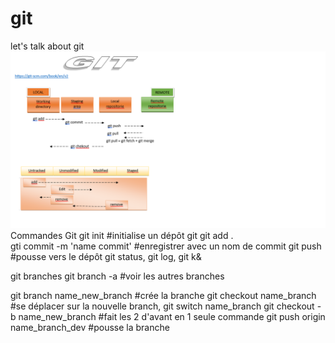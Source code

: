 # git
let's talk about git
![Screenshot](gitStruct.png)
Commandes Git
git init                        #initialise un dépôt git
git add .     
gti commit -m 'name commit'     #enregistrer avec un nom de commit
git push                        #pousse vers le dépôt
git status, git log, git k&

git branches
git branch -a                #voir les autres branches

git branch name_new_branch   #crée la branche
git checkout name_branch     #se déplacer sur la nouvelle branch, git switch name_branch
git checkout -b name_new_branch  #fait les 2 d'avant en 1 seule commande
git push origin name_branch_dev  #pousse la branche 


